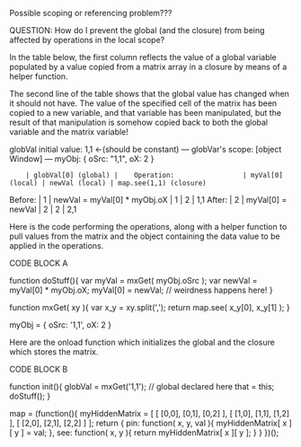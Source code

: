 
Possible scoping or referencing problem???

QUESTION: How do I prevent the global (and the closure) from being affected by operations in the local scope?

In the table below, the first column reflects the value of a global variable populated by a value copied from a matrix 
array in a closure by means of a helper function.

The second line of the table shows that the global value has changed when it should not have. The value of the specified 
cell of the matrix has been copied to a new variable, and that variable has been manipulated, but the result of that 
manipulation is somehow copied back to both the global variable and the matrix variable!

globVal initial value: 1,1 ←(should be constant)   —   globVar's scope: [object Window]   —   myObj: { oSrc: "1,1", oX: 2 }

        | globVal[0] (global) |    Operation:                 | myVal[0] (local) | newVal (local) | map.see(1,1) (closure)
Before:	|          1          | newVal = myVal[0] * myObj.oX  |          1       |       2        |         1,1
After:	|          2          | myVal[0] = newVal             |          2       |       2	      |         2,1

Here is the code performing the operations, along with a helper function to pull values from the matrix and the object 
containing the data value to be applied in the operations.

CODE BLOCK A

 function doStuff(){
     var myVal = mxGet( myObj.oSrc );
     var newVal = myVal[0] * myObj.oX;
     myVal[0] = newVal; // weirdness happens here!
 }
 
 function mxGet( xy ){
     var x_y = xy.split(',');
     return map.see( x_y[0], x_y[1] );
}

myObj = {
    oSrc: '1,1',
    oX: 2
}
	

Here are the onload function which initializes the global and the closure which stores the matrix.

CODE BLOCK B

 function init(){
     globVal = mxGet('1,1'); // global declared here
     that = this;
     doStuff();
 }
 
 map = (function(){
     myHiddenMatrix = [ [ [0,0], [0,1], [0,2] ],
                        [ [1,0], [1,1], [1,2] ],
                       [ [2,0], [2,1], [2,2] ] ];
    return {
        pin: function( x, y, val ){ myHiddenMatrix[ x ][ y ] = val; },
        see: function( x, y ){ return myHiddenMatrix[ x ][ y ]; }
    }
})();
	
